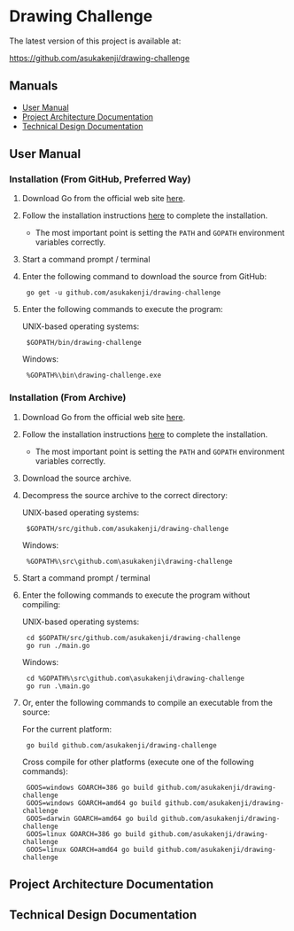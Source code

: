 # Drawing Challenge

The latest version of this project is available at:

https://github.com/asukakenji/drawing-challenge

## Manuals

- [User Manual](#user-manual)
- [Project Architecture Documentation](#project-architecture-documentation)
- [Technical Design Documentation](#technical-design-documentation)

## User Manual

### Installation (From GitHub, Preferred Way)

1. Download Go from the official web site [here](https://golang.org/dl/).
1. Follow the installation instructions [here](https://golang.org/doc/install) to complete the installation.
   - The most important point is setting the `PATH` and `GOPATH` environment variables correctly.
1. Start a command prompt / terminal
1. Enter the following command to download the source from GitHub:

        go get -u github.com/asukakenji/drawing-challenge
1. Enter the following commands to execute the program:

    UNIX-based operating systems:

        $GOPATH/bin/drawing-challenge

    Windows:

        %GOPATH%\bin\drawing-challenge.exe

### Installation (From Archive)

1. Download Go from the official web site [here](https://golang.org/dl/).
1. Follow the installation instructions [here](https://golang.org/doc/install) to complete the installation.
   - The most important point is setting the `PATH` and `GOPATH` environment variables correctly.
1. Download the source archive.
1. Decompress the source archive to the correct directory:

    UNIX-based operating systems:

        $GOPATH/src/github.com/asukakenji/drawing-challenge

    Windows:

        %GOPATH%\src\github.com\asukakenji\drawing-challenge
1. Start a command prompt / terminal
1. Enter the following commands to execute the program without compiling:

    UNIX-based operating systems:

        cd $GOPATH/src/github.com/asukakenji/drawing-challenge
        go run ./main.go

    Windows:

        cd %GOPATH%\src\github.com\asukakenji\drawing-challenge
        go run .\main.go
1. Or, enter the following commands to compile an executable from the source:

    For the current platform:

        go build github.com/asukakenji/drawing-challenge

    Cross compile for other platforms (execute one of the following commands):

        GOOS=windows GOARCH=386 go build github.com/asukakenji/drawing-challenge
        GOOS=windows GOARCH=amd64 go build github.com/asukakenji/drawing-challenge
        GOOS=darwin GOARCH=amd64 go build github.com/asukakenji/drawing-challenge
        GOOS=linux GOARCH=386 go build github.com/asukakenji/drawing-challenge
        GOOS=linux GOARCH=amd64 go build github.com/asukakenji/drawing-challenge

## Project Architecture Documentation

## Technical Design Documentation
